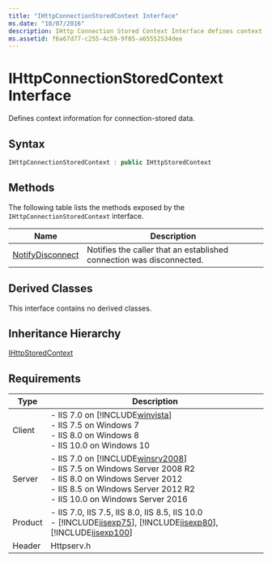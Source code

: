 ```yaml
---
title: "IHttpConnectionStoredContext Interface"
ms.date: "10/07/2016"
description: IHttp Connection Stored Context Interface defines context information for connection-stored data which exposes the method Notify Disconnect.
ms.assetid: f6a67d77-c255-4c59-9f05-a65552534dee
---
```

# IHttpConnectionStoredContext Interface
Defines context information for connection-stored data.  
  
## Syntax  
  
```cpp  
IHttpConnectionStoredContext : public IHttpStoredContext  
```  
  
## Methods  
 The following table lists the methods exposed by the `IHttpConnectionStoredContext` interface.  
  
|Name|Description|  
|----------|-----------------|  
|[NotifyDisconnect](../../web-development-reference/native-code-api-reference/ihttpconnectionstoredcontext-notifydisconnect.md)|Notifies the caller that an established connection was disconnected.|  
  
## Derived Classes  
 This interface contains no derived classes.  
  
## Inheritance Hierarchy  
 [IHttpStoredContext](../../web-development-reference/native-code-api-reference/ihttpstoredcontext-interface.md)  
  
## Requirements  
  
|Type|Description|  
|----------|-----------------|  
|Client|-   IIS 7.0 on [!INCLUDE[winvista](../../wmi-provider/includes/winvista-md.md)]<br />-   IIS 7.5 on Windows 7<br />-   IIS 8.0 on Windows 8<br />-   IIS 10.0 on Windows 10|  
|Server|-   IIS 7.0 on [!INCLUDE[winsrv2008](../../wmi-provider/includes/winsrv2008-md.md)]<br />-   IIS 7.5 on Windows Server 2008 R2<br />-   IIS 8.0 on Windows Server 2012<br />-   IIS 8.5 on Windows Server 2012 R2<br />-   IIS 10.0 on Windows Server 2016|  
|Product|-   IIS 7.0, IIS 7.5, IIS 8.0, IIS 8.5, IIS 10.0<br />-   [!INCLUDE[iisexp75](../../web-development-reference/native-code-api-reference/includes/iisexp75-md.md)], [!INCLUDE[iisexp80](../../web-development-reference/native-code-api-reference/includes/iisexp80-md.md)], [!INCLUDE[iisexp100](../../web-development-reference/native-code-api-reference/includes/iisexp100-md.md)]|  
|Header|Httpserv.h|
